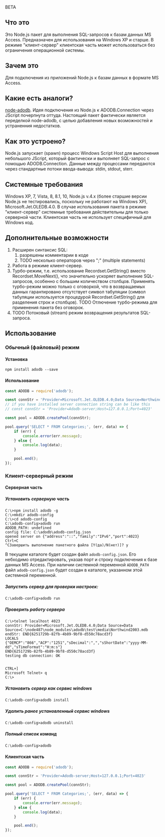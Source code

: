 BETA

## Что это

Это Node.js пакет для выполнения SQL-запросов к базам данных MS Access. Предназначен для использования
на Windows XP и старше. В режиме "клиент-сервер" клиентская часть может использоваться без ограничения операционной
системы.

## Зачем это

Для подключения из приложений Node.js к базам данных в формате MS Access.

## Какие есть аналоги?

[node-adodb](https://github.com/nuintun/node-adodb). Идея подключения из Node.js к ADODB.Connection через
JScript почерпнута оттуда. Настоящий пакет фактически является переделкой node-adodb, c целью добавления новых
возможностей и устраненния недостатков.

## Как это устроено?

Node.js запускает (spawn) процесс Windows Script Host для выполнения небольшого JScript, который фактически и выполняет
SQL-запрос с помощью ADODB.Connection. Данные между процессами передаются через стандартные потоки ввода-вывода: stdin,
stdout, sterr.

## Системные требования

Windows XP, 7, Vista, 8, 8.1, 10, Node.js v.4.x (более старшие версии Node.js не тестировались, поскольку не работают на Windows XP),
Microsoft.Jet.OLEDB.4.0. В случае использования пакета в режиме "клиент-сервер" системные требования действительны для
только серверной части. Клиентская часть не использует специфичный для Windows код.

## Дополнительные возможности

1.  Расширен синтаксис SQL:
    1.  разрешены комментарии в коде
    1.  TODO несколько операторов через ";" (multiple statements)
1.  Работа в режиме клиент-сервер.
1.  Турбо-режим, т.е. использование Recordset.GetString() вместо Recordset.MoveNext(), что значительно ускоряет выполнение
    SQL-запросов, особенно с большим количеством столбцов. Применять турбо-режим можно только с оговоркой, что в
    возвращаемых данных гарантировано отсутствует символ табуляции (символ табуляции используется процедурой
    Recordset.GetString() для разделения строк и столбцов). TODO Отлючение турбо-режима для применения
    пакета без оговорок.
1.  TODO Потоковый (stream) режим возвращения результатов SQL-запроса.

## Использование

### Обычный (файловый) режим

#### Установка
    npm install adodb --save

#### Использование
```js
const ADODB = require('adodb');

const connStr = 'Provider=Microsoft.Jet.OLEDB.4.0;Data Source=Northwind2003.mdb'; 
// if you have installed server connection string can be like this 
// const connStr = 'Provider=Adodb-server;Host=127.0.0.1;Port=4023' 

const pool = ADODB.createPool(connStr);

pool.query('SELECT * FROM Categories;', (err, data) => {
    if (err) {
        console.error(err.message);
    } else {
        console.log(data);
    }

    pool.end();
});
```

### Клиент-серверный режим

#### Серверная часть
##### Установить серверную часть

    C:\>npm install adodb -g
    C:\>mkdir adodb-config
    C:\>cd adodb-config
    C:\adodb-config>adodb run
    ADODB_PATH: undefined
    config file: C:\adodb\adodb-config.json
    opened server on {"address":"::","family":"IPv6","port":4023}
    Ctrl+C
    ^CЗавершить выполнение пакетного файла [Y(да)/N(нет)]? y

В текущем каталоге будет создан файл `adodb-config.json`.
Его небходимо отредактировать, указав порт и строку подключения к базе данных MS Access.
При наличии системной переменной `ADODB_PATH` файл `adodb-config.json` будет создан в каталоге,
указанном этой системной переменной.

##### Запустить сервер для проверки настроек:

    C:\adodb-config>adodb run

##### Проверить работу сервера

    C:\>telnet localhost 4023
    connStr: Provider=Microsoft.Jet.OLEDB.4.0;Data Source=Data Source=C:\node487\node_modules\adodb\test\media\Northwind2003.mdb
    endStr: END{6251729b-82fb-4b89-9bf8-d550c78acd3f}
    LOCALS
    {"OEMCP":"866","ACP":"1251","sDecimal":",","sShortDate":"yyyy-MM-dd","sTimeFormat":"H:m:s"}
    END{6251729b-82fb-4b89-9bf8-d550c78acd3f}
    testing db connection: OK


    CTRL+]
    Microsoft Telnet> q
    C:\>

##### Установить сервер как сервис windows

    C:\adodb-config>adodb install

##### Удалить ранее установленный сервис windows

    C:\adodb-config>adodb uninstall

##### Полный список команд
    
    C:\adodb-config>adodb
    
#### Клиентская часть
```js
const ADODB = require('adodb');

const connStr = 'Provider=Adodb-server;Host=127.0.0.1;Port=4023' 

const pool = ADODB.createPool(connStr);

pool.query('SELECT * FROM Categories;', (err, data) => {
    if (err) {
        console.error(err.message);
    } else {
        console.log(data);
    }

    pool.end();
});
```

